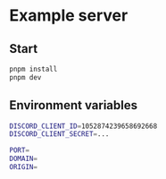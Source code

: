 # Example server

## Start

```bash
pnpm install
pnpm dev
```

## Environment variables
  
```bash
DISCORD_CLIENT_ID=1052874239658692668
DISCORD_CLIENT_SECRET=...

PORT=
DOMAIN=
ORIGIN=
```